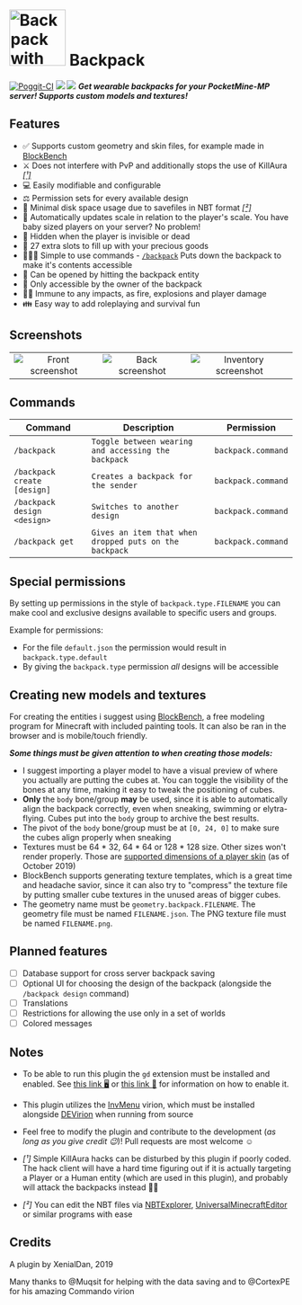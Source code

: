 # <img alt="Backpack with camouflage pattern" src="https://github.com/thebigsmileXD/Backpack/blob/master/resources/github/backpack.png" height="100px" width="auto"> Backpack
[![Poggit-CI](https://poggit.pmmp.io/ci.badge/thebigsmileXD/Backpack/Backpack/master)](https://poggit.pmmp.io/ci/thebigsmileXD/Backpack) [![](https://poggit.pmmp.io/shield.state/Backpack)](https://poggit.pmmp.io/p/Backpack) [![](https://poggit.pmmp.io/shield.api/Backpack)](https://poggit.pmmp.io/p/Backpack)
***Get wearable backpacks for your PocketMine-MP server! Supports custom models and textures!***

## Features
- ✅ Supports custom geometry and skin files, for example made in [BlockBench](https://www.blockbench.net/)
- ⚔ Does not interfere with PvP and additionally stops the use of KillAura [_\[¹\]_](#Notes)
- 💻 Easily modifiable and configurable
- ⚖ Permission sets for every available design
- 💾 Minimal disk space usage due to savefiles in NBT format [_\[²\]_](#Notes)
- 📏 Automatically updates scale in relation to the player's scale. You have baby sized players on your server? No problem!
- 👻 Hidden when the player is invisible or dead
- 💎 27 extra slots to fill up with your precious goods
- 👨🏻‍💻 Simple to use commands - [`/backpack`](#Commands) Puts down the backpack to make it's contents accessible
- 💼 Can be opened by hitting the backpack entity
- 🔐 Only accessible by the owner of the backpack
- 🦸‍♂️ Immune to any impacts, as fire, explosions and player damage
- 👪 Easy way to add roleplaying and survival fun

## Screenshots
| | | |
|:---:|:---:|:---:|
|![Front screenshot](https://github.com/thebigsmileXD/Backpack/blob/master/resources/github/front.png)|![Back screenshot](https://github.com/thebigsmileXD/Backpack/blob/master/resources/github/back.png)|![Inventory screenshot](https://github.com/thebigsmileXD/Backpack/blob/master/resources/github/inventory.png)|

## Commands
| Command | Description | Permission |
|---|---|---|
| `/backpack` | `Toggle between wearing and accessing the backpack` | `backpack.command` |
| `/backpack create [design]` | `Creates a backpack for the sender` | `backpack.command` |
| `/backpack design <design>` | `Switches to another design` | `backpack.command` |
| `/backpack get` | `Gives an item that when dropped puts on the backpack` | `backpack.command` |

## Special permissions
By setting up permissions in the style of `backpack.type.FILENAME` you can make cool and exclusive designs available to specific users and groups.

Example for permissions:
 * For the file `default.json` the permission would result in `backpack.type.default`
 * By giving the `backpack.type` permission _all_ designs will be accessible

## Creating new models and textures
For creating the entities i suggest using [BlockBench](https://www.blockbench.net/), a free modeling program for Minecraft with included painting tools. It can also be ran in the browser and is mobile/touch friendly.

***Some things must be given attention to when creating those models:***
- I suggest importing a player model to have a visual preview of where you actually are putting the cubes at. You can toggle the visibility of the bones at any time, making it easy to tweak the positioning of cubes.
- **Only** the `body` bone/group **may** be used, since it is able to automatically align the backpack correctly, even when sneaking, swimming or elytra-flying. Cubes put into the `body` group to archive the best results.
- The pivot of the `body` bone/group must be at `[0, 24, 0]` to make sure the cubes align properly when sneaking
- Textures must be 64 * 32, 64 * 64 or 128 * 128 size. Other sizes won't render properly. Those are [supported dimensions of a player skin](https://github.com/pmmp/PocketMine-MP/blob/3.9.4/src/pocketmine/entity/Skin.php#L33-L37) (as of October 2019)
- BlockBench supports generating texture templates, which is a great time and headache savior, since it can also try to "compress" the texture file by putting smaller cube textures in the unused areas of bigger cubes.
- The geometry name must be `geometry.backpack.FILENAME`. The geometry file must be named `FILENAME.json`. The PNG texture file must be named `FILENAME.png`.

## Planned features
- [ ] Database support for cross server backpack saving
- [ ] Optional UI for choosing the design of the backpack (alongside the `/backpack design` command)
- [ ] Translations
- [ ] Restrictions for allowing the use only in a set of worlds
- [ ] Colored messages

## Notes
- To be able to run this plugin the `gd` extension must be installed and enabled. See [this link 🖥](https://forums.pmmp.io/threads/gd-on-php.6532/) or [this link 🐧](https://forums.pmmp.io/threads/how-to-install-gd-lib-in-php-binary.4372/) for information on how to enable it.
- This plugin utilizes the [InvMenu](https://github.com/Muqsit/InvMenu/) virion, which must be installed alongside [DEVirion](https://github.com/poggit/devirion/) when running from source
- Feel free to modify the plugin and contribute to the development (_as long as you give credit 😉_)! Pull requests are most welcome ☺

- _[¹]_ Simple KillAura hacks can be disturbed by this plugin if poorly coded. The hack client will have a hard time figuring out if it is actually targeting a Player or a Human entity (which are used in this plugin), and probably will attack the backpacks instead 👍🏻
- _[²]_ You can edit the NBT files via [NBTExplorer](https://github.com/jaquadro/NBTExplorer), [UniversalMinecraftEditor](https://www.universalminecrafteditor.com/) or similar programs with ease

## Credits
A plugin by XenialDan, 2019

Many thanks to @Muqsit for helping with the data saving and to @CortexPE for his amazing Commando virion
